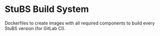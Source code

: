 StuBS Build System
==================

Dockerfiles to create images with all required components to build every StuBS version (for GitLab CI).

